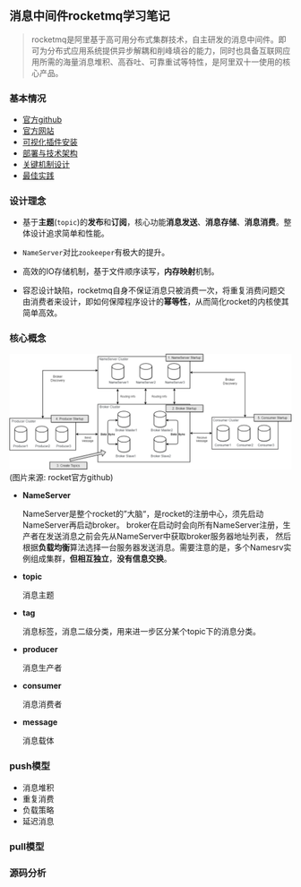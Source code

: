 ## 消息中间件rocketmq学习笔记

> rocketmq是阿里基于高可用分布式集群技术，自主研发的消息中间件。即可为分布式应用系统提供异步解耦和削峰填谷的能力，同时也具备互联网应用所需的海量消息堆积、高吞吐、可靠重试等特性，是阿里双十一使用的核心产品。

### 基本情况

- [官方github](https://github.com/apache/rocketmq/tree/master/docs/cn)
- [官方网站](https://rocketmq.apache.org/)
- [可视化插件安装](https://www.cnblogs.com/vipstone/p/11128471.html)
- [部署与技术架构](https://github.com/apache/rocketmq/blob/master/docs/cn/architecture.md)
- [关键机制设计](https://github.com/apache/rocketmq/blob/master/docs/cn/design.md)
- [最佳实践](https://github.com/apache/rocketmq/blob/master/docs/cn/best_practice.md)

### 设计理念

- 基于**主题**(`topic`)的**发布**和**订阅**，核心功能**消息发送**、**消息存储**、**消息消费**。整体设计追求简单和性能。

- `NameServer`对比`zookeeper`有极大的提升。

- 高效的IO存储机制，基于文件顺序读写，**内存映射**机制。

- 容忍设计缺陷，rocketmq自身不保证消息只被消费一次，将重复消费问题交由消费者来设计，即如何保障程序设计的**幂等性**，从而简化rocket的内核使其简单高效。


### 核心概念

![rocketmq_architecture_1.png](/docs/middleware/img/rocketmq_architecture_3.png)
<br>(图片来源: rocket官方github)

- **NameServer**

  NameServer是整个rocket的”大脑“，是rocket的注册中心，须先启动NameServer再启动broker。
  broker在启动时会向所有NameServer注册，生产者在发送消息之前会先从NameServer中获取broker服务器地址列表，
  然后根据**负载均衡**算法选择一台服务器发送消息。需要注意的是，多个Namesrv实例组成集群，**但相互独立**，**没有信息交换**。

- **topic**

  消息主题

- **tag**

  消息标签，消息二级分类，用来进一步区分某个topic下的消息分类。

- **producer**

  消息生产者

- **consumer**

  消息消费者

- **message**

  消息载体


### push模型

- 消息堆积
- 重复消费
- 负载策略
- 延迟消息

### pull模型



### 源码分析
